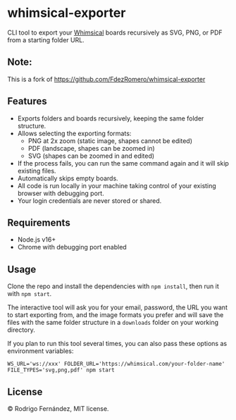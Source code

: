 # whimsical-exporter

CLI tool to export your [Whimsical](https://whimsical.com) boards recursively as SVG, PNG, or PDF from a starting folder URL.

## Note:

This is a fork of https://github.com/FdezRomero/whimsical-exporter

## Features

- Exports folders and boards recursively, keeping the same folder structure.
- Allows selecting the exporting formats:
  - PNG at 2x zoom (static image, shapes cannot be edited)
  - PDF (landscape, shapes can be zoomed in)
  - SVG (shapes can be zoomed in and edited)
- If the process fails, you can run the same command again and it will skip existing files.
- Automatically skips empty boards.
- All code is run locally in your machine taking control of your existing browser with debugging port.
- Your login credentials are never stored or shared.

## Requirements

- Node.js v16+
- Chrome with debugging port enabled

## Usage

Clone the repo and install the dependencies with `npm install`, then run it with `npm start`.

The interactive tool will ask you for your email, password, the URL you want to start exporting from, and the image formats you prefer and will save the files with the same folder structure in a `downloads` folder on your working directory.

If you plan to run this tool several times, you can also pass these options as environment variables:

```
WS_URL='ws://xxx' FOLDER_URL='https://whimsical.com/your-folder-name' FILE_TYPES='svg,png,pdf' npm start
```

## License

© Rodrigo Fernández, MIT license.
